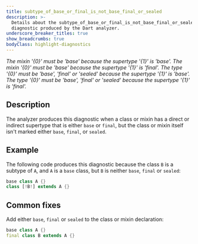 ```yaml
---
title: subtype_of_base_or_final_is_not_base_final_or_sealed
description: >-
  Details about the subtype_of_base_or_final_is_not_base_final_or_sealed
  diagnostic produced by the Dart analyzer.
underscore_breaker_titles: true
show_breadcrumbs: true
bodyClass: highlight-diagnostics
---
```


_The mixin '{0}' must be 'base' because the supertype '{1}' is 'base'._
_The mixin '{0}' must be 'base' because the supertype '{1}' is 'final'._
_The type '{0}' must be 'base', 'final' or 'sealed' because the supertype '{1}' is 'base'._
_The type '{0}' must be 'base', 'final' or 'sealed' because the supertype '{1}' is 'final'._

## Description

The analyzer produces this diagnostic when a class or mixin has a direct
or indirect supertype that is either `base` or `final`, but the class or
mixin itself isn't marked either `base`, `final`, or `sealed`.

## Example

The following code produces this diagnostic because the class `B` is a
subtype of `A`, and `A` is a `base` class, but `B` is neither `base`,
`final` or `sealed`:

```dart
base class A {}
class [!B!] extends A {}
```

## Common fixes

Add either `base`, `final` or `sealed` to the class or mixin declaration:

```dart
base class A {}
final class B extends A {}
```
